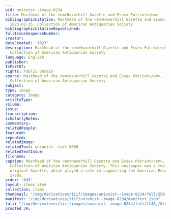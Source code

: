 ```yaml
---
pid: unionist--image-0234
title: Masthead of the <em>Haverhill Gazette and Essex Patriot</em>
bibliographicCitation: Masthead of the <em>Haverhill Gazette and Essex Patriot</em>,
  1823-02-15. Collection of American Antiquarian Society
bibliographicCitationRepublished: 
fullIssueSequenceNumber: 
creator: 
dateCreated: '1823'
description: Masthead of the <em>Haverhill Gazette and Essex Patriot</em>, 1823-02-15.
  Collection of American Antiquarian Society
language: English
publisher: 
IsPartOf: 
rights: Public Domain
source: Masthead of the <em>Haverhill Gazette and Essex Patriot</em>, 1823-02-15.
  Collection of American Antiquarian Society
subject: 
type: image
category: Image
articleType: 
volume: 
issue: 
transcription: 
scholarlyNotes: 
commentary: 
relatedPeople: 
featured: 
repeated: 
relatedImage: 
relatedText: unionist--text-0008
relatedTextIssue: 
filename: 
caption: Masthead of the <em>Haverhill Gazette and Essex Patriot</em>, 1823-02-15.
  Collection of American Antiquarian Society. This newspaper was a revival of the
  original Gazette, which played a role in supporting the American Revolution in the
  1770s.
order: '645'
layout: items_item
collection: items
thumbnail: "/img/derivatives/iiif/images/unionist--image-0234/full/250,/0/default.jpg"
manifest: "/img/derivatives/iiif/unionist--image-0234/manifest.json"
full: "/img/derivatives/iiif/images/unionist--image-0234/full/1140,/0/default.jpg"
proofed JR: 
---
```

